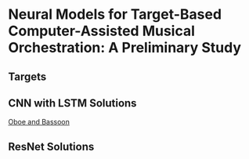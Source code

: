 # Neural Models for Target-Based Computer-Assisted Musical Orchestration: A Preliminary Study

## Targets

## CNN with LSTM Solutions

[Oboe and Bassoon](/orchestrated_targets/cnn_n%3D10/orchestrated_mix_ObA4_BnC%233.wav)

## ResNet Solutions
